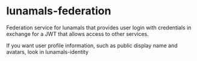 # lunamals-federation

Federation service for lunamals that provides user login with credentials in exchange for a JWT that allows access to other services.

If you want user profile information, such as public display name and avatars, look in lunamals-identity